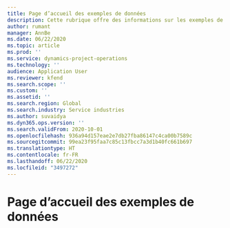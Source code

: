 ```yaml
---
title: Page d’accueil des exemples de données
description: Cette rubrique offre des informations sur les exemples de données disponibles pour Dynamics 365 Project Operations.
author: rumant
manager: AnnBe
ms.date: 06/22/2020
ms.topic: article
ms.prod: ''
ms.service: dynamics-project-operations
ms.technology: ''
audience: Application User
ms.reviewer: kfend
ms.search.scope: ''
ms.custom: ''
ms.assetid: ''
ms.search.region: Global
ms.search.industry: Service industries
ms.author: suvaidya
ms.dyn365.ops.version: ''
ms.search.validFrom: 2020-10-01
ms.openlocfilehash: 936a94d157eae2e7db27fba86147c4ca00b7589c
ms.sourcegitcommit: 99ea23f95faa7c85c13fbcc7a3d1b40fc661b697
ms.translationtype: HT
ms.contentlocale: fr-FR
ms.lasthandoff: 06/22/2020
ms.locfileid: "3497272"
---
```

# <a name="sample-data-home-page"></a>Page d’accueil des exemples de données
